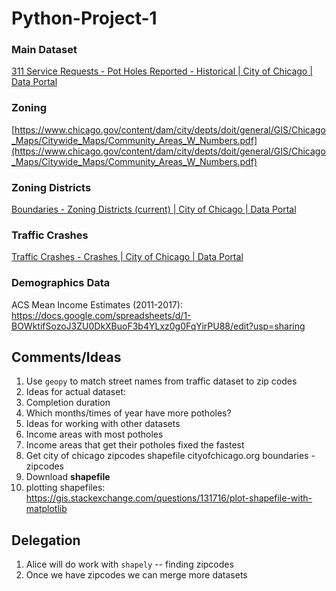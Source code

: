 # Python-Project-1

### Main Dataset

[311 Service Requests - Pot Holes Reported - Historical | City of Chicago | Data Portal](https://data.cityofchicago.org/Service-Requests/311-Service-Requests-Pot-Holes-Reported-Historical/7as2-ds3y)
### Zoning

[https://www.chicago.gov/content/dam/city/depts/doit/general/GIS/Chicago_Maps/Citywide_Maps/Community_Areas_W_Numbers.pdf](https://www.chicago.gov/content/dam/city/depts/doit/general/GIS/Chicago_Maps/Citywide_Maps/Community_Areas_W_Numbers.pdf)

### Zoning Districts

[Boundaries - Zoning Districts (current) | City of Chicago | Data Portal](https://data.cityofchicago.org/Community-Economic-Development/Boundaries-Zoning-Districts-current-/7cve-jgbp)

### Traffic Crashes

[Traffic Crashes - Crashes | City of Chicago | Data Portal](https://data.cityofchicago.org/Transportation/Traffic-Crashes-Crashes/85ca-t3if)
### Demographics Data

ACS Mean Income Estimates (2011-2017): https://docs.google.com/spreadsheets/d/1-BOWktifSozoJ3ZU0DkXBuoF3b4YLxz0g0FqYirPU88/edit?usp=sharing 

## Comments/Ideas
1. Use `geopy` to match street names from traffic dataset to zip codes
2. Ideas for actual dataset:
  1. Completion duration
  2. Which months/times of year have more potholes?
3. Ideas for working with other datasets
  1. Income areas with most potholes
  2. Income areas that get their potholes fixed the fastest
5. Get city of chicago zipcodes shapefile cityofchicago.org boundaries - zipcodes
  1. Download **shapefile**
  2. plotting shapefiles: https://gis.stackexchange.com/questions/131716/plot-shapefile-with-matplotlib


## Delegation
1. Alice will do work with `shapely` -- finding zipcodes
2. Once we have zipcodes we can merge more datasets
